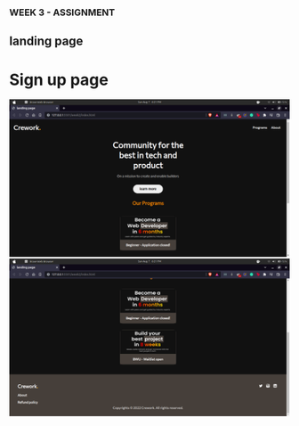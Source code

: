 ### WEEK 3 - ASSIGNMENT

## landing page

# Sign up page

![result](/week3/results/Screenshot%20from%202022-08-07%2018-21-22.png)
![result](/week3/results/Screenshot%20from%202022-08-07%2018-21-25.png)

